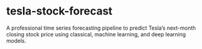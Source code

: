 # tesla-stock-forecast
A professional time series forecasting pipeline to predict Tesla’s next-month closing stock price using classical, machine learning, and deep learning models.
